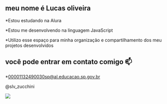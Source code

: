 ## meu nome é Lucas oliveira

*Estou estudando na Alura

*Estou me desenvolvendo na linguagem JavaScript

*Utilizo esse espaço para minha organização e compartilhamento dos meu projetos desenvolvidos

## você pode entrar em contato comigo 📫

*00001132490030sp@al.educacao.sp.gov.br

@slv_zucchini

![](https://media1.tenor.com/m/7L4BG9M8DGwAAAAC/cars.gif)
